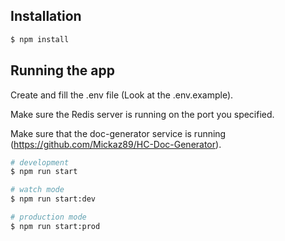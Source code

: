 ## Installation

```bash
$ npm install
```

## Running the app

Create and fill the .env file (Look at the .env.example).

Make sure the Redis server is running on the port you specified.

Make sure that the doc-generator service is running (https://github.com/Mickaz89/HC-Doc-Generator).

```bash
# development
$ npm run start

# watch mode
$ npm run start:dev

# production mode
$ npm run start:prod
```
